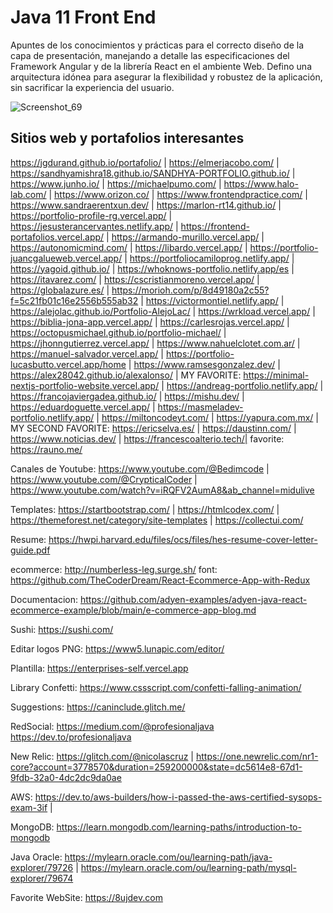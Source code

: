 # Java 11 Front End
Apuntes de los conocimientos y prácticas para el correcto diseño de la capa de presentación, manejando a detalle las especificaciones del Framework Angular y de la librería React en el ambiente Web. Defino una arquitectura idónea para asegurar la flexibilidad y robustez de la aplicación, sin sacrificar la experiencia del usuario.

![Screenshot_69](https://user-images.githubusercontent.com/24864482/175085316-ef5f6f80-fbd2-4c36-881a-cd10dbf7958a.png)

## Sitios web y portafolios interesantes

https://jgdurand.github.io/portafolio/ | https://elmerjacobo.com/ | https://sandhyamishra18.github.io/SANDHYA-PORTFOLIO.github.io/ | https://www.junho.io/ |  https://michaelpumo.com/ | https://www.halo-lab.com/ | https://www.orizon.co/ | https://www.frontendpractice.com/ | https://www.sandraerentxun.dev/ | https://marlon-rt14.github.io/ | https://portfolio-profile-rg.vercel.app/ | https://jesusterancervantes.netlify.app/ | https://frontend-portafolios.vercel.app/ | https://armando-murillo.vercel.app/ | https://autonomicmind.com/ | https://libardo.vercel.app/ | https://portfolio-juancgalueweb.vercel.app/ | https://portfoliocamiloprog.netlify.app/ | https://yagoid.github.io/ | https://whoknows-portfolio.netlify.app/es | https://itavarez.com/ | https://cscristianmoreno.vercel.app/ | https://globalazure.es/ 
| https://morioh.com/p/8d49180a2c55?f=5c21fb01c16e2556b555ab32 | https://victormontiel.netlify.app/ | https://alejolac.github.io/Portfolio-AlejoLac/ | https://wrkload.vercel.app/ | https://biblia-jona-app.vercel.app/ | https://carlesrojas.vercel.app/ | https://octopusmichael.github.io/portfolio-michael/ | https://jhonngutierrez.vercel.app/ | https://www.nahuelclotet.com.ar/ | https://manuel-salvador.vercel.app/ | https://portfolio-lucasbutto.vercel.app/home | https://www.ramsesgonzalez.dev/ | https://alex28042.github.io/alexalonso/ | MY FAVORITE: https://minimal-nextjs-portfolio-website.vercel.app/ | https://andreag-portfolio.netlify.app/ | https://francojaviergadea.github.io/ | https://mishu.dev/ | https://eduardoguette.vercel.app/ | https://masmeladev-portfolio.netlify.app/ | https://miltoncodeyt.com/ | https://yapura.com.mx/ | MY SECOND FAVORITE: https://ericselva.es/ | https://daustinn.com/ | https://www.noticias.dev/ | https://francescoalterio.tech/| favorite: https://rauno.me/

Canales de Youtube: https://www.youtube.com/@Bedimcode | https://www.youtube.com/@CrypticalCoder | https://www.youtube.com/watch?v=iRQFV2AumA8&ab_channel=midulive

Templates: https://startbootstrap.com/ | https://htmlcodex.com/ | https://themeforest.net/category/site-templates | https://collectui.com/

Resume: https://hwpi.harvard.edu/files/ocs/files/hes-resume-cover-letter-guide.pdf

ecommerce:
http://numberless-leg.surge.sh/
font: 
https://github.com/TheCoderDream/React-Ecommerce-App-with-Redux

Documentacion: https://github.com/adyen-examples/adyen-java-react-ecommerce-example/blob/main/e-commerce-app-blog.md

Sushi: https://sushi.com/

Editar logos PNG: https://www5.lunapic.com/editor/

Plantilla: https://enterprises-self.vercel.app

Library Confetti: https://www.cssscript.com/confetti-falling-animation/

Suggestions: https://caninclude.glitch.me/

RedSocial:
https://medium.com/@profesionaljava
https://dev.to/profesionaljava

New Relic:
https://glitch.com/@nicolascruz |
https://one.newrelic.com/nr1-core?account=3778570&duration=259200000&state=dc5614e8-67d1-9fdb-32a0-4dc2dc9da0ae

AWS:
https://dev.to/aws-builders/how-i-passed-the-aws-certified-sysops-exam-3if |

MongoDB: https://learn.mongodb.com/learning-paths/introduction-to-mongodb

Java Oracle:
https://mylearn.oracle.com/ou/learning-path/java-explorer/79726 | https://mylearn.oracle.com/ou/learning-path/mysql-explorer/79674

Favorite WebSite: https://8ujdev.com
